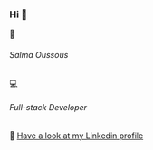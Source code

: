 ### Hi :wave:

:raising_hand: 
###### Salma Oussous
:computer: 
###### Full-stack Developer
:eyes: [Have a look at my Linkedin profile](https://linkedin.com/in/salma-oussous)
